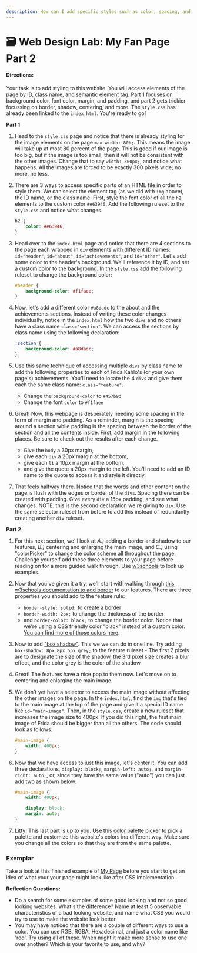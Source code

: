 ```yaml
---
description: How can I add specific styles such as color, spacing, and font to my web page?
---
```


# 🗃  Web Design Lab: My Fan Page Part 2


#### Directions:

Your task is to add styling to this website. You will access elements of the page by ID, class name, and semantic element tag. Part 1 focuses on background color, font color, margin, and padding, and part 2 gets trickier focussing on border, shadow, centering, and more. The `style.css` has already been linked to the `index.html`. You're ready to go!

**Part 1**

1. Head to the `style.css` page and notice that there is already styling for the image elements on the page `max-width: 80%;`. This means the image will take up at most 80 percent of the page. This is good if our image is too big, but if the image is too small, then it will not be consistent with the other images. Change that to say `width: 300px;`, and notice what happens. All the images are forced to be exactly 300 pixels wide; no more, no less.
2.  There are 3 ways to access specific parts of an HTML file in order to style them. We can select the element tag (as we did with `img` above), the ID name, or the class name. First, style the font color of all the `h2` elements to the custom color `#e63946`. Add the following ruleset to the `style.css` and notice what changes.

    ```css
    h2 {
        color: #e63946;
    }
    ```
3.  Head over to the `index.html` page and notice that there are 4 sections to the page each wrapped in `div` elements with different ID names: `id="header"`, `id="about"`, `id="achievements"`, and `id="other"`. Let's add some color to the header's background. We'll reference it by ID, and set a custom color to the background. In the `style.css` add the following ruleset to change the background color:

    ```css
    #header {
        background-color: #f1faee;
    }
    ```
4.  Now, let's add a different color `#a8dadc` to the about and the achievements sections. Instead of writing these color changes individually, notice in the `index.html` how the two `divs` and no others have a class name `class="section"`. We can access the sections by class name using the following declaration:

    ```css
    .section {
        background-color: #a8dadc;
    }
    ```
5. Use this same technique of accessing multiple `divs` by class name to add the following properties to each of Frida Kahlo's (or your own page's) achievements. You'll need to locate the 4 `divs` and give them each the same class name: `class="feature"`.
   * Change the `background-color` to `#457b9d`
   * Change the font `color` to `#f1faee`
6. Great! Now, this webpage is desperately needing some spacing in the form of margin and padding. As a reminder, margin is the spacing around a section while padding is the spacing between the border of the section and all the contents inside. First, add margin in the following places. Be sure to check out the results after each change.
   * Give the `body` a 30px margin,
   * give each `div` a 20px margin at the bottom,
   * give each `li` a 10px margin at the bottom,
   * and give the quote a 20px margin to the left. You'll need to add an ID name to the quote to access it and style it directly.
7. That feels halfway there. Notice that the words and other content on the page is flush with the edges or border of the `divs`. Spacing there can be created with padding. Give every `div` a 15px padding, and see what changes. NOTE: this is the second declaration we're giving to `div`. Use the same selector ruleset from before to add this instead of redundantly creating another `div` ruleset.

**Part 2**

1. For this next section, we'll look at _A.)_ adding a border and shadow to our features, _B.)_ centering and enlarging the main image, and _C.)_ using "colorPicker" to change the color scheme all throughout the page. Challenge yourself add these three elements to your page before reading on for a more guided walk through. Use [w3schools](https://www.w3schools.com/css) to look up examples.
2. Now that you've given it a try, we'll start with walking through [this w3schools documentation to add border](https://www.w3schools.com/css/css\_border.asp) to our features. There are three properties you should add to the feature rule:
   * `border-style: solid;` to create a border
   * `border-width: 2px;` to change the thickness of the border
   * and `border-color: black;` to change the border color. Notice that we're using a CSS friendly color "black" instead of a custom color. [You can find more of those colors here](https://www.w3schools.com/cssref/css\_colors.asp).
3. Now to add ["box shadow"](https://www.w3schools.com/css/css3\_shadows\_box.asp). This we we can do in one line. Try adding `box-shadow: 8px 8px 5px grey;` to the feature ruleset - The first 2 pixels are to designate the size of the shadow, the 3rd pixel size creates a blur effect, and the color grey is the color of the shadow.
4. Great! The features have a nice pop to them now. Let's move on to centering and enlarging the main image.
5.  We don't yet have a selector to access the main image without affecting the other images on the page. In the `index.html`, find the `img` that's tied to the main image at the top of the page and give it a special ID name like `id="main-image"`. Then, in the `style.css`, create a new ruleset that increases the image size to 400px. If you did this right, the first main image of Frida should be bigger than all the others. The code should look as follows:

    ```css
    #main-image {
        width: 400px;
    }
    ```
6.  Now that we have access to just this image, let's [center](https://www.w3schools.com/howto/howto\_css\_image\_center.asp) it. You can add three declarations, `display: block;`, `margin-left: auto;`, and `margin-right: auto;`, or, since they have the same value ("auto") you can just add two as shown below:

    ```css
    #main-image {
        width: 400px;

        display: block;
        margin: auto;
    }
    ```
7. Litty! This last part is up to you. Use this [color palette picker](https://coolors.co/palettes/trending) to pick a palette and customize this website's colors ina different way. Make sure you change all the colors so that they are from the same palette.

### Exemplar

Take a look at this finished example of  [My Page](https://codepen.io/jamilton08/pen/qEWVWQN) before you start to get an idea of what your your page might look like after CSS implementation .



**Reflection Questions:**

* Do a search for some examples of some good looking and not so good looking websites. What's the difference? Name at least 5 observable characteristics of a bad looking website, and name what CSS you would try to use to make the website look better.
* You may have noticed that there are a couple of different ways to use a color. You can use RGB, RGBA, Hexadecimal, and just a color name like 'red'. Try using all of these. When might it make more sense to use one over another? Which is your favorite to use, and why?
